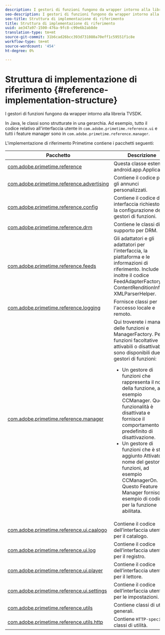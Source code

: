 ```yaml
---
description: I gestori di funzioni fungono da wrapper intorno alla libreria TVSDK.
seo-description: I gestori di funzioni fungono da wrapper intorno alla libreria TVSDK.
seo-title: Struttura di implementazione di riferimento
title: Struttura di implementazione di riferimento
uuid: ae347a97-1500-476a-9fc8-c99e6b2ab8de
translation-type: tm+mt
source-git-commit: 31b6cad26bcc393d731080a70eff1c59551f1c8e
workflow-type: tm+mt
source-wordcount: '454'
ht-degree: 0%

---
```



# Struttura di implementazione di riferimento {#reference-implementation-structure}

I gestori di funzioni fungono da wrapper intorno alla libreria TVSDK.

In Java, le classi sono strutturate in una gerarchia. Ad esempio, tutto il codice relativo all&#39;interfaccia utente in `com.adobe.primetime.reference.ui` e tutti i feature manager sono in `com.adobe.primetime.reference.manager`.

L&#39;implementazione di riferimento Primetime contiene i pacchetti seguenti:

| Pacchetto | Descrizione |
|--- |--- |
| [com.adobe.primetime.reference](https://help.adobe.com/en_US/primetime/api/reference_implementation/android/javadoc/com/adobe/primetime/reference/PrimetimeReference.html) | Questa classe estende android.app.Application. |
| [com.adobe.primetime.reference.advertising](https://help.adobe.com/en_US/primetime/api/reference_implementation/android/javadoc/com/adobe/primetime/reference/advertising/package-summary.html) | Contiene il codice per gli annunci personalizzati. |
| [com.adobe.primetime.reference.config](https://help.adobe.com/en_US/primetime/api/reference_implementation/android/javadoc/com/adobe/primetime/reference/config/package-summary.html) | Contiene il codice di interfaccia richiesto per la configurazione dei gestori di funzioni. |
| [com.adobe.primetime.reference.drm](https://help.adobe.com/en_US/primetime/api/reference_implementation/android/javadoc/com/adobe/primetime/reference/drm/package-summary.html) | Contiene le classi di supporto per DRM. |
| [com.adobe.primetime.reference.feeds](https://help.adobe.com/en_US/primetime/api/reference_implementation/android/javadoc/com/adobe/primetime/reference/feeds/package-summary.html) | Gli adattatori e gli adattatori per l&#39;interfaccia, la piattaforma e le informazioni di riferimento. Include inoltre il codice FeedAdapterFactory, ContentRenditionInfo e XMLParserHelper. |
| [com.adobe.primetime.reference.logging](https://help.adobe.com/en_US/primetime/api/reference_implementation/android/javadoc/com/adobe/primetime/reference/logging/package-summary.html) | Fornisce classi per l&#39;accesso locale e remoto. |
| [com.adobe.primetime.reference.manager](https://help.adobe.com/en_US/primetime/api/reference_implementation/android/javadoc/com/adobe/primetime/reference/manager/package-summary.html) | Qui troverete i manager delle funzioni e ManagerFactory. Per le funzioni facoltative attivabili o disattivabili, sono disponibili due gestori di funzioni: <ul><li>Un gestore di funzioni che rappresenta il nome della funzione, ad esempio CCManager. Questa funzionalità è disattivata e fornisce il comportamento predefinito di disattivazione.</li><li>Un gestore di funzioni che è stato aggiunto Attivato al nome del gestore di funzioni, ad esempio CCManagerOn. Questo Feature Manager fornisce un esempio di codice per la funzione abilitata.</li></ul> |
| [com.adobe.primetime.reference.ui.caalogo](https://help.adobe.com/en_US/primetime/api/reference_implementation/android/javadoc/com/adobe/primetime/reference/ui/catalog/package-summary.html) | Contiene il codice dell’interfaccia utente per il catalogo. |
| [com.adobe.primetime.reference.ui.log](https://help.adobe.com/en_US/primetime/api/reference_implementation/android/javadoc/com/adobe/primetime/reference/ui/log/package-summary.html) | Contiene il codice dell’interfaccia utente per il registro. |
| [com.adobe.primetime.reference.ui.player](https://help.adobe.com/en_US/primetime/api/reference_implementation/android/javadoc/com/adobe/primetime/reference/ui/player/package-summary.html) | Contiene il codice dell’interfaccia utente per il lettore. |
| [com.adobe.primetime.reference.ui.settings](https://help.adobe.com/en_US/primetime/api/reference_implementation/android/javadoc/com/adobe/primetime/reference/ui/settings/package-summary.html) | Contiene il codice dell’interfaccia utente per le impostazioni. |
| [com.adobe.primetime.reference.utils](https://help.adobe.com/en_US/primetime/api/reference_implementation/android/javadoc/com/adobe/primetime/reference/utils/package-summary.html) | Contiene classi di utilità generali. |
| [com.adobe.primetime.reference.utils.http](https://help.adobe.com/en_US/primetime/api/reference_implementation/android/javadoc/com/adobe/primetime/reference/utils/http/package-summary.html) | Contiene `HTTP-specific` classi di utilità. |
